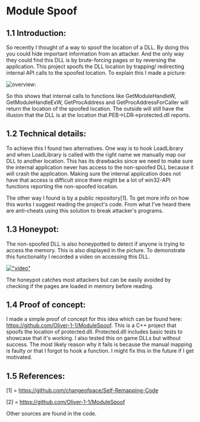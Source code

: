 # Module Spoof

## 1.1 Introduction: 
So recently I thought of a way to spoof the location of a DLL. By doing this you could hide important information from an attacker.
And the only way they could find this DLL is by brute-forcing pages or by reversing the application.
This project spoofs the DLL location by trapping/ redirecting internal API calls to the spoofed location.
To explain this I made a picture: 

![overview: ](https://i.imgur.com/zyPJnpy.png "overview: ")

So this shows that internal calls to functions like
GetModuleHandleW, GetModuleHandleExW, GetProcAddress and GetProcAddressForCaller will return the location of the spoofed location.
The outside will still have the illusion that the DLL is at the location that PEB->LDR->protected.dll reports. 

## 1.2 Technical details: 
To achieve this I found two alternatives. One way is to hook LoadLibrary and when LoadLibrary is called with the right name we manually map our DLL to another location.
This has its drawbacks since we need to make sure the internal application never has access to the non-spoofed DLL because it will crash the application.
Making sure the internal application does not have that access is difficult since there might be a lot of win32-API functions reporting the non-spoofed location. 

The other way I found is by a public repository[1]. To get more info on how this works I suggest reading the project's code.
From what I've heard there are anti-cheats using this solution to break attacker's programs.

## 1.3 Honeypot:
The non-spoofed DLL is also honeypotted to detect if anyone is trying to access the memory.
This is also displayed in the picture.
To demonstrate this functionality I recorded a video on accessing this DLL. 

[!["video"](https://img.youtube.com/vi/PL9dBUEDFas/0.jpg)](https://www.youtube.com/watch?v=PL9dBUEDFas)

The honeypot catches most attackers but can be easily avoided by checking if the pages are loaded in memory before reading.

## 1.4 Proof of concept:
I made a simple proof of concept for this idea which can be found here: https://github.com/Oliver-1-1/ModuleSpoof.
This is a C++ project that spoofs the location of protected.dll.
Protected.dll includes basic tests to showcase that it's working.
I also tested this on game DLLs but without success. The most likely reason why it fails is because the manual mapping is faulty or that I forgot to hook a function.
I might fix this in the future if I get motivated. 

## 1.5 References:
[1] = https://github.com/changeofpace/Self-Remapping-Code

[2] = https://github.com/Oliver-1-1/ModuleSpoof

Other sources are found in the code.
